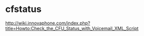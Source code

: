 # cfstatus
http://wiki.innovaphone.com/index.php?title=Howto:Check_the_CFU_Status_with_Voicemail_XML_Script